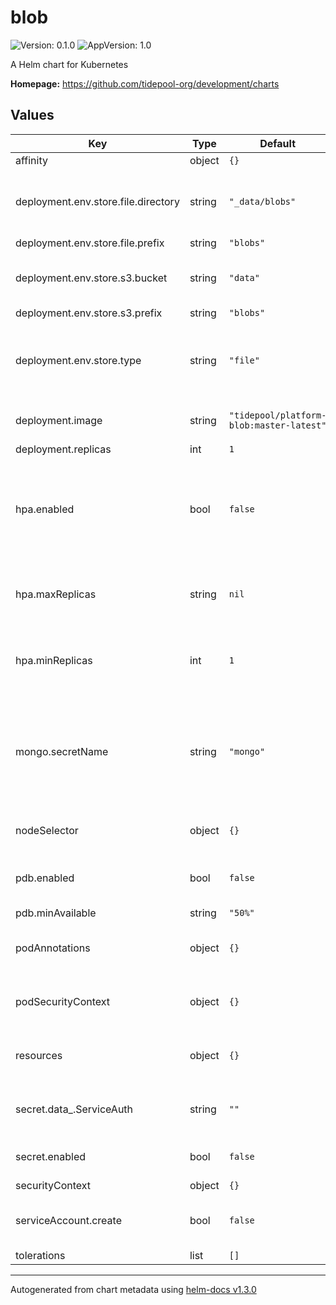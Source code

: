 # blob

![Version: 0.1.0](https://img.shields.io/badge/Version-0.1.0-informational?style=flat-square) ![AppVersion: 1.0](https://img.shields.io/badge/AppVersion-1.0-informational?style=flat-square)

A Helm chart for Kubernetes

**Homepage:** <https://github.com/tidepool-org/development/charts>

## Values

| Key | Type | Default | Description |
|-----|------|---------|-------------|
| affinity | object | `{}` | affinity |
| deployment.env.store.file.directory | string | `"_data/blobs"` | directory to use when storing blobs on file storage |
| deployment.env.store.file.prefix | string | `"blobs"` |  |
| deployment.env.store.s3.bucket | string | `"data"` | S3 bucket where blob data is written |
| deployment.env.store.s3.prefix | string | `"blobs"` |  |
| deployment.env.store.type | string | `"file"` | if `s3`, store blob data in Amazon S3. If `file` store blob data in local files. |
| deployment.image | string | `"tidepool/platform-blob:master-latest"` | default Docker image |
| deployment.replicas | int | `1` |  |
| hpa.enabled | bool | `false` | whether to create a horizontal pod autoscalers for all pods of given deployment |
| hpa.maxReplicas | string | `nil` | maximum number of replicas that HPA will maintain |
| hpa.minReplicas | int | `1` | minimum number of replicas that HPA will maintain |
| mongo.secretName | string | `"mongo"` | name of the secret containing the credentials of the mongo database to use |
| nodeSelector | object | `{}` | node selector configuration |
| pdb.enabled | bool | `false` | whether to apply a pod disruption budget |
| pdb.minAvailable | string | `"50%"` |  |
| podAnnotations | object | `{}` | annotations for each pod in deployment |
| podSecurityContext | object | `{}` | security context for each pod in deployment |
| resources | object | `{}` | memory and cpu resources for pods |
| secret.data_.ServiceAuth | string | `""` | plaintext service authorization secret |
| secret.enabled | bool | `false` | whether to create blob secret |
| securityContext | object | `{}` |  |
| serviceAccount.create | bool | `false` | whether to create a service account |
| tolerations | list | `[]` | tolerations |

----------------------------------------------
Autogenerated from chart metadata using [helm-docs v1.3.0](https://github.com/norwoodj/helm-docs/releases/v1.3.0)
